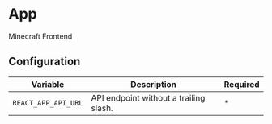 # App

Minecraft Frontend

## Configuration

| Variable            | Description                            | Required |
|---------------------|----------------------------------------|----------|
| `REACT_APP_API_URL` | API endpoint without a trailing slash. | \*       |